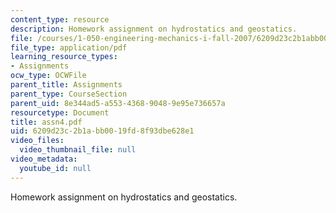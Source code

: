 ```yaml
---
content_type: resource
description: Homework assignment on hydrostatics and geostatics.
file: /courses/1-050-engineering-mechanics-i-fall-2007/6209d23c2b1abb0019fd8f93dbe628e1_assn4.pdf
file_type: application/pdf
learning_resource_types:
- Assignments
ocw_type: OCWFile
parent_title: Assignments
parent_type: CourseSection
parent_uid: 8e344ad5-a553-4368-9048-9e95e736657a
resourcetype: Document
title: assn4.pdf
uid: 6209d23c-2b1a-bb00-19fd-8f93dbe628e1
video_files:
  video_thumbnail_file: null
video_metadata:
  youtube_id: null
---
```

Homework assignment on hydrostatics and geostatics.

